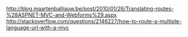 ﻿
http://blog.maartenballiauw.be/post/2010/01/26/Translating-routes-%28ASPNET-MVC-and-Webforms%29.aspx
http://stackoverflow.com/questions/2146227/how-to-route-a-multiple-language-url-with-a-mvc